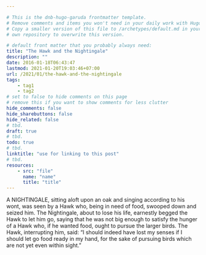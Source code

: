 ```yaml
---

# This is the dnb-hugo-garuda frontmatter template. 
# Remove comments and items you won't need in your daily work with Hugo.
# Copy a smaller version of this file to /archetypes/default.md in your
# own repository to overwrite this version.

# default front matter that you probably always need:
title: "The Hawk and the Nightingale"
description: ""
date: 2016-01-18T06:43:47
lastmod: 2021-01-20T19:03:46+07:00
url: /2021/01/the-hawk-and-the-nightingale
tags:
    - tag1
    - tag2
# set to false to hide comments on this page
# remove this if you want to show comments for less clutter
hide_comments: false
hide_sharebuttons: false
hide_related: false
# tbd.
draft: true
# tbd.
todo: true
# tbd.
linktitle: "use for linking to this post"
# tbd.
resources:
    - src: "file"
      name: "name"
      title: "title"
---
```

A NIGHTINGALE, sitting aloft upon an oak and singing according to his wont, was seen by a Hawk who, being in need of food, swooped down and seized him. The Nightingale, about to lose his life, earnestly begged the Hawk to let him go, saying that he was not big enough to satisfy the hunger of a Hawk who, if he wanted food, ought to pursue the larger birds. The Hawk, interrupting him, said: “I should indeed have lost my senses if I should let go food ready in my hand, for the sake of pursuing birds which are not yet even within sight.”


